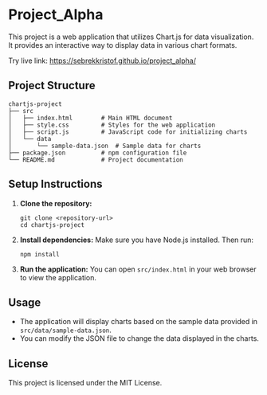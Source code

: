 # Project_Alpha

This project is a web application that utilizes Chart.js for data visualization. It provides an interactive way to display data in various chart formats.

Try live link: https://sebrekkristof.github.io/project_alpha/

## Project Structure

```
chartjs-project
├── src
│   ├── index.html        # Main HTML document
│   ├── style.css         # Styles for the web application
│   ├── script.js         # JavaScript code for initializing charts
│   └── data
│       └── sample-data.json  # Sample data for charts
├── package.json          # npm configuration file
└── README.md             # Project documentation
```

## Setup Instructions

1. **Clone the repository:**
   ```
   git clone <repository-url>
   cd chartjs-project
   ```

2. **Install dependencies:**
   Make sure you have Node.js installed. Then run:
   ```
   npm install
   ```

3. **Run the application:**
   You can open `src/index.html` in your web browser to view the application.

## Usage

- The application will display charts based on the sample data provided in `src/data/sample-data.json`.
- You can modify the JSON file to change the data displayed in the charts.

## License

This project is licensed under the MIT License.
